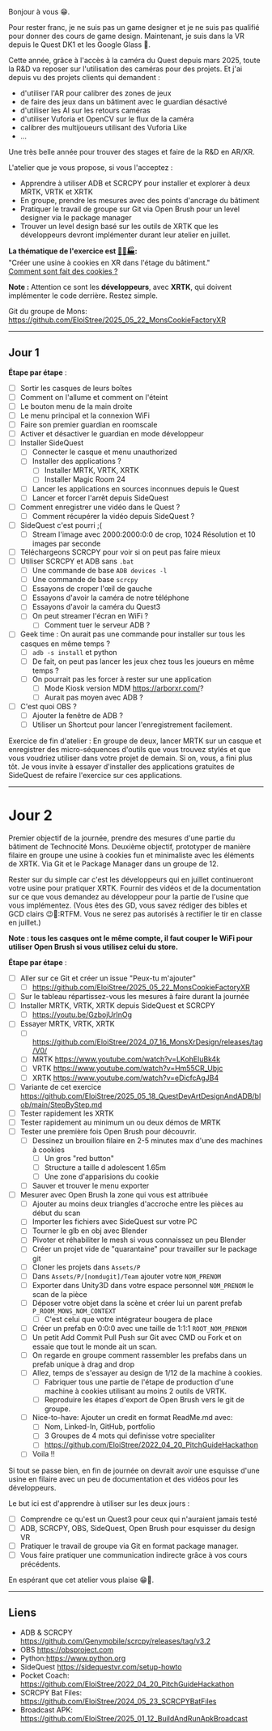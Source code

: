 
Bonjour à vous 😁.

Pour rester franc, je ne suis pas un game designer et je ne suis pas qualifié pour donner des cours de game design.
Maintenant, je suis dans la VR depuis le Quest DK1 et les Google Glass 🤗.

Cette année, grâce à l'accès à la caméra du Quest depuis mars 2025, toute la R&D va reposer sur l'utilisation des caméras pour des projets.
Et j'ai depuis vu des projets clients qui demandent :
- d'utiliser l'AR pour calibrer des zones de jeux
- de faire des jeux dans un bâtiment avec le guardian désactivé
- d'utiliser les AI sur les retours caméras
- d'utiliser Vuforia et OpenCV sur le flux de la caméra
- calibrer des multijoueurs utilisant des Vuforia Like
- ...

Une très belle année pour trouver des stages et faire de la R&D en AR/XR.

L'atelier que je vous propose, si vous l'acceptez :
- Apprendre à utiliser ADB et SCRCPY pour installer et explorer à deux MRTK, VRTK et XRTK
- En groupe, prendre les mesures avec des points d'ancrage du bâtiment
- Pratiquer le travail de groupe sur Git via Open Brush pour un level designer via le package manager
- Trouver un level design basé sur les outils de XRTK que les développeurs devront implémenter durant leur atelier en juillet.


**La thématique de l'exercice est [🍪👵🏭](https://orteil.dashnet.org/cookieclicker/):**    
"Créer une usine à cookies en XR dans l'étage du bâtiment."  
[Comment sont fait des cookies ?](https://github.com/EloiStree/2025_05_18_QuestDevArtDesignAndADB/blob/main/HowCookieAreMade.md)  

**Note :** Attention ce sont les **développeurs**, avec **XRTK**, qui doivent implémenter le code derrière. Restez simple.

Git du groupe de Mons: https://github.com/EloiStree/2025_05_22_MonsCookieFactoryXR

---

## Jour 1

**Étape par étape** :
- [ ] Sortir les casques de leurs boîtes
- [ ] Comment on l'allume et comment on l'éteint
- [ ] Le bouton menu de la main droite
- [ ] Le menu principal et la connexion WiFi
- [ ] Faire son premier guardian en roomscale
- [ ] Activer et désactiver le guardian en mode développeur
- [ ] Installer SideQuest
  - [ ] Connecter le casque et menu unauthorized
  - [ ] Installer des applications ?
    - [ ] Installer MRTK, VRTK, XRTK
    - [ ] Installer Magic Room 24
  - [ ] Lancer les applications en sources inconnues depuis le Quest
  - [ ] Lancer et forcer l'arrêt depuis SideQuest
- [ ] Comment enregistrer une vidéo dans le Quest ?
  - [ ] Comment récupérer la vidéo depuis SideQuest ?
- [ ] SideQuest c'est pourri ;(
  - [ ] Stream l'image avec 2000:2000:0:0 de crop, 1024 Résolution et 10 images par seconde
- [ ] Téléchargeons SCRCPY pour voir si on peut pas faire mieux
- [ ] Utiliser SCRCPY et ADB sans `.bat`
  - [ ] Une commande de base `ADB devices -l`
  - [ ] Une commande de base `scrcpy`
  - [ ] Essayons de croper l'œil de gauche
  - [ ] Essayons d'avoir la caméra de notre téléphone
  - [ ] Essayons d'avoir la caméra du Quest3
  - [ ] On peut streamer l'écran en WiFi ?
    - [ ] Comment tuer le serveur ADB ?
- [ ] Geek time : On aurait pas une commande pour installer sur tous les casques en même temps ?
  - [ ] `adb -s install` et python
  - [ ] De fait, on peut pas lancer les jeux chez tous les joueurs en même temps ?
  - [ ] On pourrait pas les forcer à rester sur une application
    - [ ] Mode Kiosk version MDM https://arborxr.com/?
    - [ ] Aurait pas moyen avec ADB ?
- [ ] C'est quoi OBS ?
  - [ ] Ajouter la fenêtre de ADB ?
  - [ ] Utiliser un Shortcut pour lancer l'enregistrement facilement.

Exercice de fin d'atelier : En groupe de deux, lancer MRTK sur un casque et enregistrer des micro-séquences d'outils que vous trouvez stylés et que vous voudriez utiliser dans votre projet de demain.
Si on, vous, a fini plus tôt. Je vous invite à essayer d'installer des applications gratuites de SideQuest de refaire l'exercice sur ces applications.

---

# Jour 2

Premier objectif de la journée, prendre des mesures d'une partie du bâtiment de Technocité Mons.
Deuxième objectif, prototyper de manière filaire en groupe une usine à cookies fun et minimaliste avec les éléments de XRTK.
Via Git et le Package Manager dans un groupe de 12.

Rester sur du simple car c'est les développeurs qui en juillet continueront votre usine pour pratiquer XRTK.
Fournir des vidéos et de la documentation sur ce que vous demandez au développeur pour la partie de l'usine que vous implémentez.
(Vous êtes des GD, vous savez rédiger des bibles et GCD clairs 😉📕:RTFM.
Vous ne serez pas autorisés à rectifier le tir en classe en juillet.)

**Note : tous les casques ont le même compte, il faut couper le WiFi pour utiliser Open Brush si vous utilisez celui du store.**

**Étape par étape** :

- [ ] Aller sur ce Git et créer un issue "Peux-tu m'ajouter"
  - [ ] https://github.com/EloiStree/2025_05_22_MonsCookieFactoryXR
- [ ] Sur le tableau répartissez-vous les mesures à faire durant la journée
- [ ] Installer MRTK, VRTK, XRTK depuis SideQuest et SCRCPY
  - [ ] https://youtu.be/GzbojUrInOg
- [ ] Essayer MRTK, VRTK, XRTK
  - [ ] https://github.com/EloiStree/2024_07_16_MonsXrDesign/releases/tag/V0/
  - [ ] MRTK https://www.youtube.com/watch?v=LKohEluBk4k
  - [ ] VRTK https://www.youtube.com/watch?v=Hm55CR_Ubjc
  - [ ] XRTK https://www.youtube.com/watch?v=eDicfcAgJB4
- [ ] Variante de cet exercice https://github.com/EloiStree/2025_05_18_QuestDevArtDesignAndADB/blob/main/StepByStep.md
- [ ] Tester rapidement les XRTK
- [ ] Tester rapidement au minimum un ou deux démos de MRTK
- [ ] Tester une première fois Open Brush pour découvrir.
  - [ ] Dessinez un brouillon filaire en 2-5 minutes max d'une des machines à cookies
    - [ ] Un gros "red button"
    - [ ] Structure a taille d adolescent 1.65m 
    - [ ] Une zone d'apparisions du cookie
  - [ ] Sauver et trouver le menu exporter
- [ ] Mesurer avec Open Brush la zone qui vous est attribuée
  - [ ] Ajouter au moins deux triangles d'accroche entre les pièces au début du scan
  - [ ] Importer les fichiers avec SideQuest sur votre PC
  - [ ] Tourner le glb en obj avec Blender
  - [ ] Pivoter et réhabiliter le mesh si vous connaissez un peu Blender
  - [ ] Créer un projet vide de "quarantaine" pour travailler sur le package git
  - [ ] Cloner les projets dans `Assets/P`
  - [ ] Dans `Assets/P/[nomdugit]/Team` ajouter votre `NOM_PRENOM`
  - [ ] Exporter dans Unity3D dans votre espace personnel `NOM_PRENOM` le scan de la pièce
  - [ ] Déposer votre objet dans la scène et créer lui un parent prefab `P_ROOM_MONS_NOM_CONTEXT`
    - [ ] C'est celui que votre intégrateur bougera de place
  - [ ] Créer un prefab en 0:0:0 avec une taille de 1:1:1 `ROOT_NOM_PRENOM`
  - [ ] Un petit Add Commit Pull Push sur Git avec CMD ou Fork et on essaie que tout le monde ait un scan.
  - [ ] On regarde en groupe comment rassembler les prefabs dans un prefab unique à drag and drop
  - [ ] Allez, temps de s'essayer au design de 1/12 de la machine à cookies.
    - [ ] Fabriquer tous une partie de l'étape de production d'une machine à cookies utilisant au moins 2 outils de VRTK.
    - [ ] Reproduire les étapes d'export de Open Brush vers le git de groupe.
  - [ ] Nice-to-have: Ajouter un credit en format ReadMe.md avec:
     - [ ]  Nom, Linked-In, GitHub, portfolio
     - [ ]  3 Groupes de 4 mots qui definisse votre specialiter
       - [ ] https://github.com/EloiStree/2022_04_20_PitchGuideHackathon
  - [ ] Voila !!

Si tout se passe bien, en fin de journée on devrait avoir une esquisse d'une usine en filaire avec un peu de documentation et des vidéos pour les développeurs.

Le but ici est d'apprendre à utiliser sur les deux jours :
- [ ] Comprendre ce qu'est un Quest3 pour ceux qui n'auraient jamais testé
- [ ] ADB, SCRCPY, OBS, SideQuest, Open Brush pour esquisser du design VR
- [ ] Pratiquer le travail de groupe via Git en format package manager.
- [ ] Vous faire pratiquer une communication indirecte grâce à vos cours précédents.

En espérant que cet atelier vous plaise 😁🍪.


-------- 

## Liens

- ADB & SCRCPY https://github.com/Genymobile/scrcpy/releases/tag/v3.2
- OBS https://obsproject.com
- Python:https://www.python.org
- SideQuest https://sidequestvr.com/setup-howto
- Pocket Coach: https://github.com/EloiStree/2022_04_20_PitchGuideHackathon
- SCRCPY Bat Files: https://github.com/EloiStree/2024_05_23_SCRCPYBatFiles
- Broadcast APK: https://github.com/EloiStree/2025_01_12_BuildAndRunApkBroadcast


